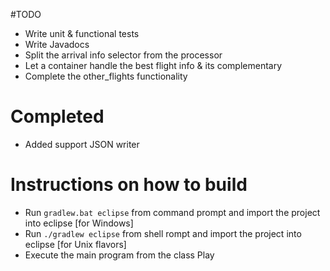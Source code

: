 #TODO
- Write unit & functional tests
- Write Javadocs
- Split the arrival info selector from the processor
- Let a container handle the best flight info & its complementary
- Complete the other_flights functionality

# Completed
- Added support JSON writer

# Instructions on how to build
- Run `gradlew.bat eclipse` from command prompt and import the project into eclipse [for Windows]
- Run `./gradlew eclipse` from shell rompt and import the project into eclipse [for Unix flavors]
- Execute the main program from the class Play
